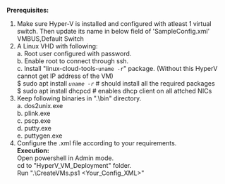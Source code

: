 <b>Prerequisites: </b>
1. Make sure Hyper-V is installed and configured with atleast 1 virtual switch. Then update its name in below field of 'SampleConfig.xml'<br />
<nic>VMBUS,Default Switch</nic><br />
2. A Linux VHD with following:<br />
	a. Root user configured with password.<br />
	b. Enable root to connect through ssh.<br />
	c. Install "linux-cloud-tools-`uname -r`" package. (Without this HyperV cannot get IP address of the VM)<br />
		$ sudo apt install *`uname -r`*  # should install all the required packages<br />
		$ sudo apt install dhcpcd  # enables dhcp client on all attched NICs<br />
3. Keep following binaries in ".\bin" directory.<br />
	a. dos2unix.exe<br />
	b. plink.exe<br />
	c. pscp.exe<br />
	d. putty.exe<br />
	e. puttygen.exe<br />
4. Configure the  .xml file according to your requirements.<br />
<b>Execution: </b> <br />
Open powershell in Admin mode.<br />
cd to "HyperV_VM_Deployment" folder.<br />
Run ".\CreateVMs.ps1 <Your_Config_XML>"<br />
